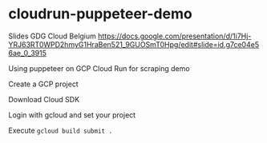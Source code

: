 # cloudrun-puppeteer-demo

Slides GDG Cloud Belgium
https://docs.google.com/presentation/d/1i7Hj-YRJ63RT0WPD2hmyG1HraBen521_9GUOSmT0Hpg/edit#slide=id.g7ce04e56ae_0_3915

Using puppeteer on GCP Cloud Run for scraping demo

Create a GCP project

Download Cloud SDK

Login with gcloud and set your project

Execute ``gcloud build submit .``


